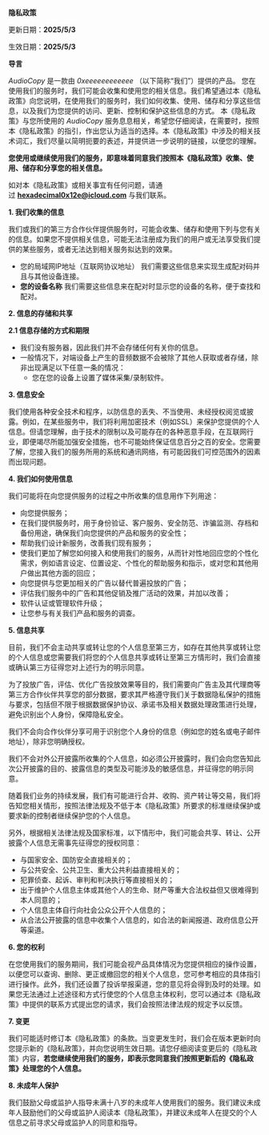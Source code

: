 **隐私政策**

更新日期：**2025/5/3**

生效日期：**2025/5/3**

**导言**

*AudioCopy* 是一款由 *0xeeeeeeeeeeee* （以下简称“我们”）提供的产品。 您在使用我们的服务时，我们可能会收集和使用您的相关信息。我们希望通过本《隐私政策》向您说明，在使用我们的服务时，我们如何收集、使用、储存和分享这些信息，以及我们为您提供的访问、更新、控制和保护这些信息的方式。 本《隐私政策》与您所使用的 *AudioCopy* 服务息息相关，希望您仔细阅读，在需要时，按照本《隐私政策》的指引，作出您认为适当的选择。本《隐私政策》中涉及的相关技术词汇，我们尽量以简明扼要的表述，并提供进一步说明的链接，以便您的理解。

**您使用或继续使用我们的服务，即意味着同意我们按照本《隐私政策》收集、使用、储存和分享您的相关信息。**

如对本《隐私政策》或相关事宜有任何问题，请通过 **hexadecimal0x12e@icloud.com** 与我们联系。

**1. 我们收集的信息**

我们或我们的第三方合作伙伴提供服务时，可能会收集、储存和使用下列与您有关的信息。如果您不提供相关信息，可能无法注册成为我们的用户或无法享受我们提供的某些服务，或者无法达到相关服务拟达到的效果。

- 您的局域网IP地址（互联网协议地址） 我们需要这些信息来实现生成配对码并且与其他设备连接。
- **您的设备名称** 我们需要这些信息来在配对时显示您的设备的名称，便于查找和配对。

**2. 信息的存储和共享**

**2.1 信息存储的方式和期限**

- 我们没有服务器，因此我们并不会存储任何有关你的信息。
- 一般情况下，对端设备上产生的音频数据不会被除了其他人获取或者存储，除非出现满足以下任意一条的情况：
  - 您在您的设备上设置了媒体采集/录制软件。

**3. 信息安全**

我们使用各种安全技术和程序，以防信息的丢失、不当使用、未经授权阅览或披露。例如，在某些服务中，我们将利用加密技术（例如SSL）来保护您提供的个人信息。但请您理解，由于技术的限制以及可能存在的各种恶意手段，在互联网行业，即便竭尽所能加强安全措施，也不可能始终保证信息百分之百的安全。您需要了解，您接入我们的服务所用的系统和通讯网络，有可能因我们可控范围外的因素而出现问题。

**4. 我们如何使用信息**

我们可能将在向您提供服务的过程之中所收集的信息用作下列用途：

- 向您提供服务；
- 在我们提供服务时，用于身份验证、客户服务、安全防范、诈骗监测、存档和备份用途，确保我们向您提供的产品和服务的安全性；
- 帮助我们设计新服务，改善我们现有服务；
- 使我们更加了解您如何接入和使用我们的服务，从而针对性地回应您的个性化需求，例如语言设定、位置设定、个性化的帮助服务和指示，或对您和其他用户做出其他方面的回应；
- 向您提供与您更加相关的广告以替代普遍投放的广告；
- 评估我们服务中的广告和其他促销及推广活动的效果，并加以改善；
- 软件认证或管理软件升级；
- 让您参与有关我们产品和服务的调查。

**5. 信息共享**

目前，我们不会主动共享或转让您的个人信息至第三方，如存在其他共享或转让您的个人信息或您需要我们将您的个人信息共享或转让至第三方情形时，我们会直接或确认第三方征得您对上述行为的明示同意。

为了投放广告，评估、优化广告投放效果等目的，我们需要向广告主及其代理商等第三方合作伙伴共享您的部分数据，要求其严格遵守我们关于数据隐私保护的措施与要求，包括但不限于根据数据保护协议、承诺书及相关数据处理政策进行处理，避免识别出个人身份，保障隐私安全。

我们不会向合作伙伴分享可用于识别您个人身份的信息（例如您的姓名或电子邮件地址），除非您明确授权。

我们不会对外公开披露所收集的个人信息，如必须公开披露时，我们会向您告知此次公开披露的目的、披露信息的类型及可能涉及的敏感信息，并征得您的明示同意。

随着我们业务的持续发展，我们有可能进行合并、收购、资产转让等交易，我们将告知您相关情形，按照法律法规及不低于本《隐私政策》所要求的标准继续保护或要求新的控制者继续保护您的个人信息。

另外，根据相关法律法规及国家标准，以下情形中，我们可能会共享、转让、公开披露个人信息无需事先征得您的授权同意：

- 与国家安全、国防安全直接相关的；
- 与公共安全、公共卫生、重大公共利益直接相关的；
- 犯罪侦查、起诉、审判和判决执行等直接相关的；
- 出于维护个人信息主体或其他个人的生命、财产等重大合法权益但又很难得到本人同意的；
- 个人信息主体自行向社会公众公开个人信息的；
- 从合法公开披露的信息中收集个人信息的，如合法的新闻报道、政府信息公开等渠道。

**6. 您的权利**

在您使用我们的服务期间，我们可能会视产品具体情况为您提供相应的操作设置，以便您可以查询、删除、更正或撤回您的相关个人信息，您可参考相应的具体指引进行操作。此外，我们还设置了投诉举报渠道，您的意见将会得到及时的处理。如果您无法通过上述途径和方式行使您的个人信息主体权利，您可以通过本《隐私政策》中提供的联系方式提出您的请求，我们会按照法律法规的规定予以反馈。

**7. 变更**

我们可能适时修订本《隐私政策》的条款。当变更发生时，我们会在版本更新时向您提示新的《隐私政策》，并向您说明生效日期。请您仔细阅读变更后的《隐私政策》内容，**若您继续使用我们的服务，即表示您同意我们按照更新后的《隐私政策》处理您的个人信息。**

**8. 未成年人保护**

我们鼓励父母或监护人指导未满十八岁的未成年人使用我们的服务。我们建议未成年人鼓励他们的父母或监护人阅读本《隐私政策》，并建议未成年人在提交的个人信息之前寻求父母或监护人的同意和指导。

